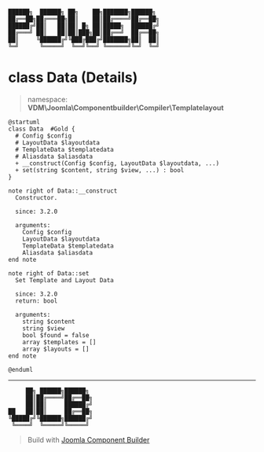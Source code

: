 ```
██████╗  ██████╗ ██╗    ██╗███████╗██████╗
██╔══██╗██╔═══██╗██║    ██║██╔════╝██╔══██╗
██████╔╝██║   ██║██║ █╗ ██║█████╗  ██████╔╝
██╔═══╝ ██║   ██║██║███╗██║██╔══╝  ██╔══██╗
██║     ╚██████╔╝╚███╔███╔╝███████╗██║  ██║
╚═╝      ╚═════╝  ╚══╝╚══╝ ╚══════╝╚═╝  ╚═╝
```
# class Data (Details)
> namespace: **VDM\Joomla\Componentbuilder\Compiler\Templatelayout**
```uml
@startuml
class Data  #Gold {
  # Config $config
  # LayoutData $layoutdata
  # TemplateData $templatedata
  # Aliasdata $aliasdata
  + __construct(Config $config, LayoutData $layoutdata, ...)
  + set(string $content, string $view, ...) : bool
}

note right of Data::__construct
  Constructor.

  since: 3.2.0
  
  arguments:
    Config $config
    LayoutData $layoutdata
    TemplateData $templatedata
    Aliasdata $aliasdata
end note

note right of Data::set
  Set Template and Layout Data

  since: 3.2.0
  return: bool
  
  arguments:
    string $content
    string $view
    bool $found = false
    array $templates = []
    array $layouts = []
end note
 
@enduml
```

---
```
     ██╗ ██████╗██████╗
     ██║██╔════╝██╔══██╗
     ██║██║     ██████╔╝
██   ██║██║     ██╔══██╗
╚█████╔╝╚██████╗██████╔╝
 ╚════╝  ╚═════╝╚═════╝
```
> Build with [Joomla Component Builder](https://git.vdm.dev/joomla/Component-Builder)

